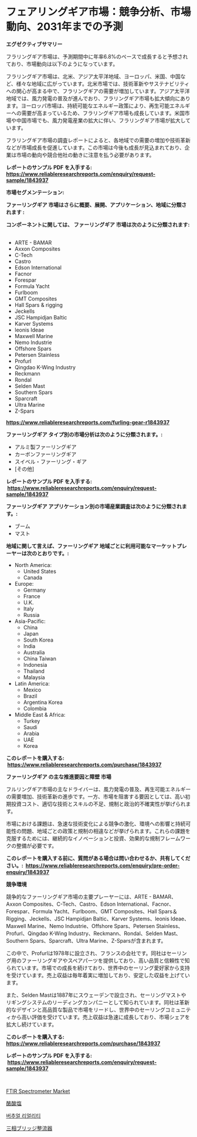 <p><h1>フェアリングギア市場：競争分析、市場動向、2031年までの予測</h1></p><p><strong>エグゼクティブサマリー</strong></p>
<p><p>フラリングギア市場は、予測期間中に年率6.8%のペースで成長すると予想されており、市場動向は以下のようになっています。</p><p>フラリングギア市場は、北米、アジア太平洋地域、ヨーロッパ、米国、中国など、様々な地域に広がっています。北米市場では、技術革新やサステナビリティへの関心が高まる中で、フラリングギアの需要が増加しています。アジア太平洋地域では、風力発電の普及が進んでおり、フラリングギア市場も拡大傾向にあります。ヨーロッパ市場は、持続可能なエネルギー政策により、再生可能エネルギーへの需要が高まっているため、フラリングギア市場も成長しています。米国市場や中国市場でも、風力発電産業の拡大に伴い、フラリングギア市場が拡大しています。</p><p>フラリングギア市場の調査レポートによると、各地域での需要の増加や技術革新などが市場成長を促進しています。この市場は今後も成長が見込まれており、企業は市場の動向や競合他社の動きに注意を払う必要があります。</p></p>
<p><strong>レポートのサンプル PDF を入手する: <a href="https://www.reliableresearchreports.com/enquiry/request-sample/1843937">https://www.reliableresearchreports.com/enquiry/request-sample/1843937</a></strong></p>
<p><strong>市場セグメンテーション:</strong></p>
<p><strong> ファーリングギア 市場はさらに概要、展開、アプリケーション、地域に分類されます :</strong></p>
<p><strong>コンポーネントに関しては、 ファーリングギア 市場は次のように分類されます: &nbsp;</strong></p>
<p><ul><li>ARTE - BAMAR</li><li>Axxon Composites</li><li>C-Tech</li><li>Castro</li><li>Edson International</li><li>Facnor</li><li>Forespar</li><li>Formula Yacht</li><li>Furlboom</li><li>GMT Composites</li><li>Hall Spars & rigging</li><li>Jeckells</li><li>JSC Hampidjan Baltic</li><li>Karver Systems</li><li>leonis Ideae</li><li>Maxwell Marine</li><li>Nemo Industrie</li><li>Offshore Spars</li><li>Petersen Stainless</li><li>Profurl</li><li>Qingdao K-Wing Industry</li><li>Reckmann</li><li>Rondal</li><li>Selden Mast</li><li>Southern Spars</li><li>Sparcraft</li><li>Ultra Marine</li><li>Z-Spars</li></ul></p>
<p><strong><a href="https://www.reliableresearchreports.com/furling-gear-r1843937">https://www.reliableresearchreports.com/furling-gear-r1843937</a></strong></p>
<p><strong> ファーリングギア タイプ別の市場分析は次のように分類されます。:</strong></p>
<p><ul><li>アルミ製ファーリングギア</li><li>カーボンファーリングギア</li><li>スイベル・ファーリング・ギア</li><li>[その他]</li></ul></p>
<p><strong>レポートのサンプル PDF を入手する: &nbsp;<a href="https://www.reliableresearchreports.com/enquiry/request-sample/1843937">https://www.reliableresearchreports.com/enquiry/request-sample/1843937</a></strong></p>
<p><strong> ファーリングギア アプリケーション別の市場産業調査は次のように分類されます。:</strong></p>
<p><ul><li>ブーム</li><li>マスト</li></ul></p>
<p><strong>地域に関して言えば、ファーリングギア 地域ごとに利用可能なマーケットプレーヤーは次のとおりです。:</strong></p>
<p><ul>
    <li>
        North America:
        <ul>
            <li>United States</li>
            <li>Canada</li>
        </ul>
    </li>
    <li>
        Europe:
        <ul>
            <li>Germany</li>
            <li>France</li>
            <li>U.K.</li>
            <li>Italy</li>
            <li>Russia</li>
        </ul>
    </li>
    <li>
        Asia-Pacific:
        <ul>
            <li>China</li>
            <li>Japan</li>
            <li>South Korea</li>
            <li>India</li>
            <li>Australia</li>
            <li>China Taiwan</li>
            <li>Indonesia</li>
            <li>Thailand</li>
            <li>Malaysia</li>
        </ul>
    </li>
    <li>
        Latin America:
        <ul>
            <li>Mexico</li>
            <li>Brazil</li>
            <li>Argentina Korea</li>
            <li>Colombia</li>
        </ul>
    </li>
    <li>
        Middle East & Africa:
        <ul>
            <li>Turkey</li>
            <li>Saudi</li>
            <li>Arabia</li>
            <li>UAE</li>
            <li>Korea</li>
        </ul>
    </li>
    </ul></p>
<p><strong>このレポートを購入する: &nbsp;<a href="https://www.reliableresearchreports.com/purchase/1843937">https://www.reliableresearchreports.com/purchase/1843937</a></strong></p>
<p><strong>ファーリングギア の主な推進要因と障壁 市場</strong></p>
<p><p>フルリングギア市場の主なドライバーは、風力発電の普及、再生可能エネルギーの需要増加、技術革新の進歩です。一方、市場を阻害する要因としては、高い初期投資コスト、適切な技術とスキルの不足、規制と政治的不確実性が挙げられます。</p><p>市場における課題は、急速な技術変化による競争の激化、環境への影響と持続可能性の問題、地域ごとの政策と規制の相違などが挙げられます。これらの課題を克服するためには、継続的なイノベーションと投資、効果的な規制フレームワークの整備が必要です。</p></p>
<p><strong>このレポートを購入する前に、質問がある場合は問い合わせるか、共有してください。:&nbsp; <a href="https://www.reliableresearchreports.com/enquiry/pre-order-enquiry/1843937">https://www.reliableresearchreports.com/enquiry/pre-order-enquiry/1843937</a></strong></p>
<p><strong>競争環境</strong></p>
<p><p>競争的なファーリングギア市場の主要プレーヤーには、ARTE - BAMAR、Axxon Composites、C-Tech、Castro、Edson International、Facnor、Forespar、Formula Yacht、Furlboom、GMT Composites、Hall Spars＆Rigging、Jeckells、JSC Hampidjan Baltic、Karver Systems、leonis Ideae、Maxwell Marine、Nemo Industrie、Offshore Spars、Petersen Stainless、Profurl、Qingdao K-Wing Industry、Reckmann、Rondal、Selden Mast、Southern Spars、Sparcraft、Ultra Marine、Z-Sparsが含まれます。 </p><p>この中で、Profurlは1978年に設立され、フランスの会社です。同社はセーリング用のファーリングギアやスペアパーツを提供しており、高い品質と信頼性で知られています。市場での成長を続けており、世界中のセーリング愛好家から支持を受けています。売上収益は毎年着実に増加しており、安定した収益を上げています。</p><p>また、Selden Mastは1887年にスウェーデンで設立され、セーリングマストやリギングシステムのリーディングカンパニーとして知られています。同社は革新的なデザインと高品質な製品で市場をリードし、世界中のセーリングコミュニティから高い評価を受けています。売上収益は急速に成長しており、市場シェアを拡大し続けています。</p></p>
<p><strong>このレポートを購入する: &nbsp; <a href="https://www.reliableresearchreports.com/purchase/1843937">https://www.reliableresearchreports.com/purchase/1843937</a></strong></p>
<p><strong>レポートのサンプル PDF を入手する: &nbsp;<a href="https://www.reliableresearchreports.com/enquiry/request-sample/1843937">https://www.reliableresearchreports.com/enquiry/request-sample/1843937</a></strong><strong></strong></p>
<p>&nbsp;</p>
<p><p><a href="https://github.com/kathiaseamanalvaradovlprc2h/Market-Research-Report-List-2/blob/main/ftir-spectrometer-market.md">FTIR Spectrometer Market</a></p><p><a href="https://medium.com/@bulahhamill28/%E5%A4%A7%E8%B1%86%E6%B2%B9%E5%B8%82%E5%A0%B4%E3%83%A1%E3%83%88%E3%83%AA%E3%82%AF%E3%82%B9%E3%82%92%E8%A7%A3%E8%AA%AD-%E5%B8%82%E5%A0%B4%E3%82%B7%E3%82%A7%E3%82%A2-%E3%83%88%E3%83%AC%E3%83%B3%E3%83%89-%E3%81%9D%E3%81%97%E3%81%A6%E6%88%90%E9%95%B7%E3%83%91%E3%82%BF%E3%83%BC%E3%83%B3-3cff43473da4">酪酸塩</a></p><p><a href="https://github.com/royErdmtyan906778/Market-Research-Report-List-1/blob/main/393092020758.md">버추얼 리얼리티</a></p><p><a href="https://medium.com/@jasohung45456/%E4%B8%89%E7%9B%B8%E3%83%96%E3%83%AA%E3%83%83%E3%82%B8%E6%95%B4%E6%B5%81%E5%99%A8%E5%B8%82%E5%A0%B4-%E7%AB%B6%E4%BA%89%E5%88%86%E6%9E%90-%E5%B8%82%E5%A0%B4%E5%8B%95%E5%90%91-2031%E5%B9%B4%E3%81%BE%E3%81%A7%E3%81%AE%E4%BA%88%E6%B8%AC-d3d0053fc8bf">三相ブリッジ整流器</a></p></p>